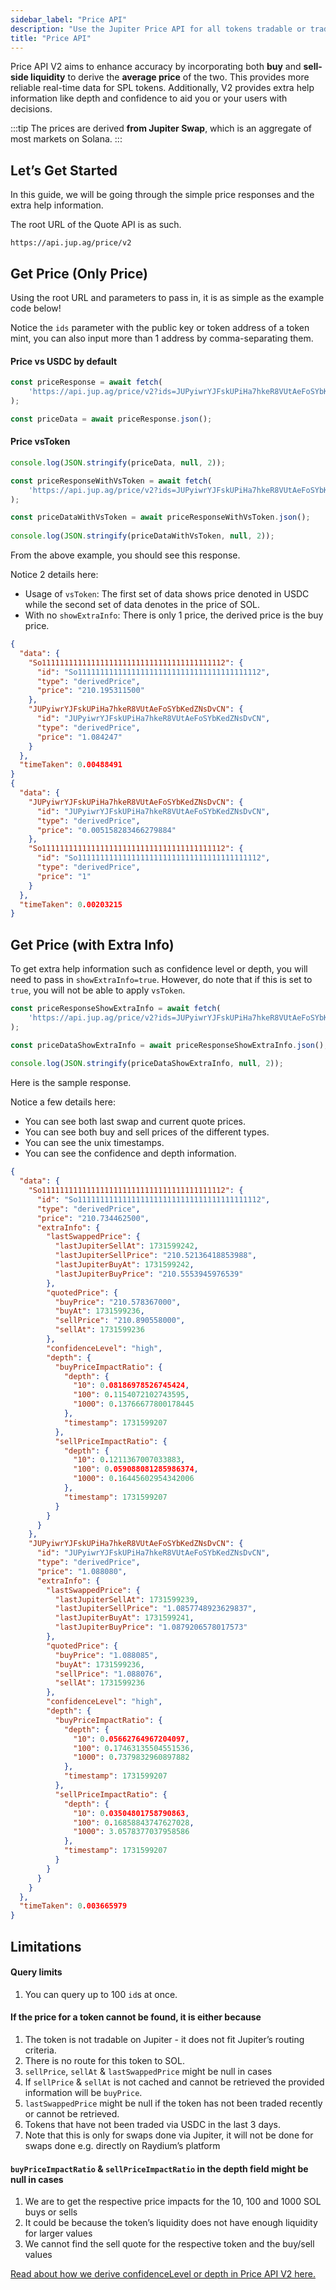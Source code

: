 ```yaml
---
sidebar_label: "Price API"
description: "Use the Jupiter Price API for all tokens tradable or traded on Jupiter."
title: "Price API"
---
```


<head>
    <title>Price API</title>
    <meta name="twitter:card" content="summary" />
</head>

Price API V2 aims to enhance accuracy by incorporating both **buy** and **sell-side liquidity** to derive the **average price** of the two. This provides more reliable real-time data for SPL tokens. Additionally, V2 provides extra help information like depth and confidence to aid you or your users with decisions.

:::tip
The prices are derived **from Jupiter Swap**, which is an aggregate of most markets on Solana.
:::

## Let’s Get Started

In this guide, we will be going through the simple price responses and the extra help information.

The root URL of the Quote API is as such.

```
https://api.jup.ag/price/v2
```

## Get Price (Only Price)

Using the root URL and parameters to pass in, it is as simple as the example code below!

Notice the `ids` parameter with the public key or token address of a token mint, you can also input more than 1 address by comma-separating them.

#### Price vs USDC by default

```jsx
const priceResponse = await fetch(
    'https://api.jup.ag/price/v2?ids=JUPyiwrYJFskUPiHa7hkeR8VUtAeFoSYbKedZNsDvCN,So11111111111111111111111111111111111111112'
);

const priceData = await priceResponse.json();
```

#### Price vsToken

```jsx
console.log(JSON.stringify(priceData, null, 2));

const priceResponseWithVsToken = await fetch(
    'https://api.jup.ag/price/v2?ids=JUPyiwrYJFskUPiHa7hkeR8VUtAeFoSYbKedZNsDvCN,So11111111111111111111111111111111111111112&vsToken=So11111111111111111111111111111111111111112'
);

const priceDataWithVsToken = await priceResponseWithVsToken.json();
  
console.log(JSON.stringify(priceDataWithVsToken, null, 2));
```

 From the above example, you should see this response.

Notice 2 details here:

- Usage of `vsToken`: The first set of data shows price denoted in USDC while the second set of data denotes in the price of SOL.
- With no `showExtraInfo`: There is only 1 price, the derived price is the buy price.

```json
{
  "data": {
    "So11111111111111111111111111111111111111112": {
      "id": "So11111111111111111111111111111111111111112",
      "type": "derivedPrice",
      "price": "210.195311500"
    },
    "JUPyiwrYJFskUPiHa7hkeR8VUtAeFoSYbKedZNsDvCN": {
      "id": "JUPyiwrYJFskUPiHa7hkeR8VUtAeFoSYbKedZNsDvCN",
      "type": "derivedPrice",
      "price": "1.084247"
    }
  },
  "timeTaken": 0.00488491
}
{
  "data": {
    "JUPyiwrYJFskUPiHa7hkeR8VUtAeFoSYbKedZNsDvCN": {
      "id": "JUPyiwrYJFskUPiHa7hkeR8VUtAeFoSYbKedZNsDvCN",
      "type": "derivedPrice",
      "price": "0.005158283466279884"
    },
    "So11111111111111111111111111111111111111112": {
      "id": "So11111111111111111111111111111111111111112",
      "type": "derivedPrice",
      "price": "1"
    }
  },
  "timeTaken": 0.00203215
}
```

## Get Price (with Extra Info)

To get extra help information such as confidence level or depth, you will need to pass in `showExtraInfo=true`. However, do note that if this is set to `true`, you will not be able to apply `vsToken`.

```jsx
const priceResponseShowExtraInfo = await fetch(
    'https://api.jup.ag/price/v2?ids=JUPyiwrYJFskUPiHa7hkeR8VUtAeFoSYbKedZNsDvCN,So11111111111111111111111111111111111111112&showExtraInfo=true'
);

const priceDataShowExtraInfo = await priceResponseShowExtraInfo.json();
  
console.log(JSON.stringify(priceDataShowExtraInfo, null, 2));
```

Here is the sample response.

Notice a few details here:
- You can see both last swap and current quote prices.
- You can see both buy and sell prices of the different types.
- You can see the unix timestamps.
- You can see the confidence and depth information.

```json
{
  "data": {
    "So11111111111111111111111111111111111111112": {
      "id": "So11111111111111111111111111111111111111112",
      "type": "derivedPrice",
      "price": "210.734462500",
      "extraInfo": {
        "lastSwappedPrice": {
          "lastJupiterSellAt": 1731599242,
          "lastJupiterSellPrice": "210.52136418853988",
          "lastJupiterBuyAt": 1731599242,
          "lastJupiterBuyPrice": "210.5553945976539"
        },
        "quotedPrice": {
          "buyPrice": "210.578367000",
          "buyAt": 1731599236,
          "sellPrice": "210.890558000",
          "sellAt": 1731599236
        },
        "confidenceLevel": "high",
        "depth": {
          "buyPriceImpactRatio": {
            "depth": {
              "10": 0.08186978526745424,
              "100": 0.1154072102743595,
              "1000": 0.13766677800178445
            },
            "timestamp": 1731599207
          },
          "sellPriceImpactRatio": {
            "depth": {
              "10": 0.1211367007033883,
              "100": 0.059088081285986374,
              "1000": 0.16445602954342006
            },
            "timestamp": 1731599207
          }
        }
      }
    },
    "JUPyiwrYJFskUPiHa7hkeR8VUtAeFoSYbKedZNsDvCN": {
      "id": "JUPyiwrYJFskUPiHa7hkeR8VUtAeFoSYbKedZNsDvCN",
      "type": "derivedPrice",
      "price": "1.088080",
      "extraInfo": {
        "lastSwappedPrice": {
          "lastJupiterSellAt": 1731599239,
          "lastJupiterSellPrice": "1.0857748923629837",
          "lastJupiterBuyAt": 1731599241,
          "lastJupiterBuyPrice": "1.0879206578017573"
        },
        "quotedPrice": {
          "buyPrice": "1.088085",
          "buyAt": 1731599236,
          "sellPrice": "1.088076",
          "sellAt": 1731599236
        },
        "confidenceLevel": "high",
        "depth": {
          "buyPriceImpactRatio": {
            "depth": {
              "10": 0.05662764967204097,
              "100": 0.17463135504551536,
              "1000": 0.7379832960897882
            },
            "timestamp": 1731599207
          },
          "sellPriceImpactRatio": {
            "depth": {
              "10": 0.03504801758790863,
              "100": 0.16858843747627028,
              "1000": 3.0578377037958586
            },
            "timestamp": 1731599207
          }
        }
      }
    }
  },
  "timeTaken": 0.003665979
}
```

## Limitations

#### Query limits
1. You can query up to 100 `id`s at once.

#### If the price for a token cannot be found, it is either because
1. The token is not tradable on Jupiter - it does not fit Jupiter’s routing criteria.
2. There is no route for this token to SOL.
  1. `sellPrice`, `sellAt` & `lastSwappedPrice` might be null in cases
3. If `sellPrice` & `sellAt` is not cached and cannot be retrieved the provided information will be `buyPrice`.
4. `lastSwappedPrice` might be null if the token has not been traded recently or cannot be retrieved.
  1. Tokens that have not been traded via USDC in the last 3 days.
  2. Note that this is only for swaps done via Jupiter, it will not be done for swaps done e.g. directly on Raydium’s platform

#### `buyPriceImpactRatio` & `sellPriceImpactRatio` in the depth field might be null in cases
1. We are to get the respective price impacts for the 10, 100 and 1000 SOL buys or sells
  1. It could be because the token’s liquidity does not have enough liquidity for larger values
2. We cannot find the sell quote for the respective token and the buy/sell values

[Read about how we derive confidenceLevel or depth in Price API V2 here.](https://www.jupresear.ch/t/introducing-the-price-v2-api/22175)